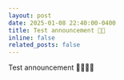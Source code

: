 ```yaml
---
layout: post
date: 2025-01-08 22:40:00-0400
title: Test announcement 🚧🚧
inline: false
related_posts: false
---
```


Test announcement 🚧🚧🚧🚧
